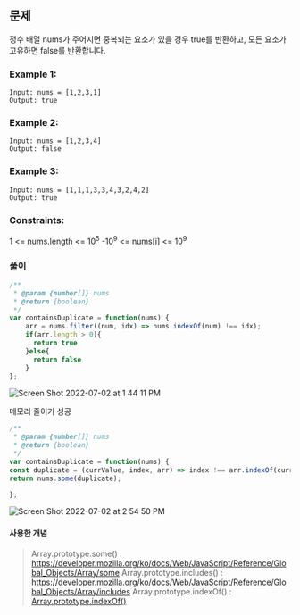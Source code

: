 ## 문제

정수 배열 nums가 주어지면 중복되는 요소가 있을 경우 true를 반환하고, 모든 요소가 고유하면 false를 반환합니다.

### Example 1:
```
Input: nums = [1,2,3,1]
Output: true
```

### Example 2:
```
Input: nums = [1,2,3,4]
Output: false
```

### Example 3:
```
Input: nums = [1,1,1,3,3,4,3,2,4,2]
Output: true
```

### Constraints:

1 <= nums.length <= 10<sup>5</sup>
-10<sup>9</sup> <= nums[i] <= 10<sup>9</sup>

### 풀이

```javascript
/**
 * @param {number[]} nums
 * @return {boolean}
 */
var containsDuplicate = function(nums) {
    arr = nums.filter((num, idx) => nums.indexOf(num) !== idx);
    if(arr.length > 0){
      return true
    }else{
      return false
    }
};
```
![Screen Shot 2022-07-02 at 1 44 11 PM](https://user-images.githubusercontent.com/88074487/176986838-fb50775e-f1ff-48f5-8adf-40b6d555f9af.png)

메모리 줄이기 성공
```javascript
/**
 * @param {number[]} nums
 * @return {boolean}
 */
var containsDuplicate = function(nums) {
const duplicate = (currValue, index, arr) => index !== arr.indexOf(currValue) && arr.includes(currValue);
return nums.some(duplicate);

};
```
![Screen Shot 2022-07-02 at 2 54 50 PM](https://user-images.githubusercontent.com/88074487/176988506-164c4b4d-0902-4f75-97a5-8fbbdafad3f0.png)

#### 사용한 개념
> Array.prototype.some() : https://developer.mozilla.org/ko/docs/Web/JavaScript/Reference/Global_Objects/Array/some
> Array.prototype.includes() : https://developer.mozilla.org/ko/docs/Web/JavaScript/Reference/Global_Objects/Array/includes
> Array.prototype.indexOf() : [Array.prototype.indexOf()](https://developer.mozilla.org/ko/docs/Web/JavaScript/Reference/Global_Objects/Array/indexOf)

